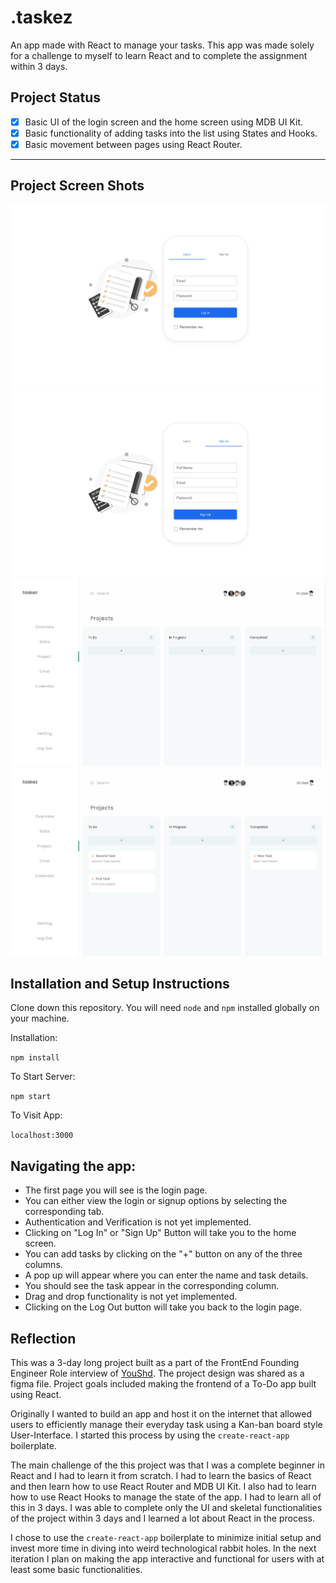 # .taskez


An app made with React to manage your tasks. This app was made solely for a challenge to myself to learn React and to complete the assignment within 3 days.


## Project Status
- [X] Basic UI of the login screen and the home screen using MDB UI Kit.
- [X] Basic functionality of adding tasks into the list using States and Hooks.
- [X] Basic movement between pages using React Router.

---
## Project Screen Shots

![ScreenShot](screenshots/LoginPage.png)
![ScreenShot](screenshots/SignUpPage.png)
![ScreenShot](screenshots/HomeScreen.png)
![ScreenShot](screenshots/HomeScreenWithTasks.png)

## Installation and Setup Instructions

Clone down this repository. You will need `node` and `npm` installed globally on your machine.  

Installation:

`npm install`  

To Start Server:

`npm start`  

To Visit App:

`localhost:3000`  

## Navigating the app:
- The first page you will see is the login page. 
- You can either view the login or signup options by selecting the corresponding tab.
- Authentication and Verification is not yet implemented.
- Clicking on "Log In" or "Sign Up" Button will take you to the home screen.
- You can add tasks by clicking on the "+" button on any of the three columns.
- A pop up will appear where you can enter the name and task details.
- You should see the task appear in the corresponding column.
- Drag and drop functionality is not yet implemented.
- Clicking on the Log Out button will take you back to the login page.

## Reflection

This was a 3-day long project built as a part of the FrontEnd Founding Engineer Role interview of [YouShd](https://www.youshd.com/). The project design was shared as a figma file. Project goals included making the frontend of a To-Do app built using React. 

Originally I wanted to build an app and host it on the internet that allowed users to efficiently manage their everyday task using a Kan-ban board style User-Interface. I started this process by using the `create-react-app` boilerplate.  


The main challenge of the this project was that I was a complete beginner in React and I had to learn it from scratch. I had to learn the basics of React and then learn how to use React Router and MDB UI Kit. I also had to learn how to use React Hooks to manage the state of the app. I had to learn all of this in 3 days. I was able to complete only the UI and skeletal functionalities of the project within 3 days and I learned a lot about React in the process.

I chose to use the `create-react-app` boilerplate to minimize initial setup and invest more time in diving into weird technological rabbit holes. In the next iteration I plan on making the app interactive and functional for users with at least some basic functionalities. 